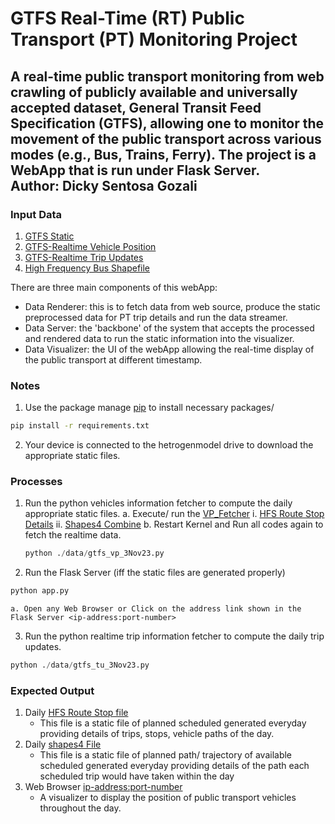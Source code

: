# GTFS Real-Time (RT) Public Transport (PT) Monitoring Project
A real-time public transport monitoring from web crawling of publicly available and universally accepted dataset, General Transit Feed Specification (GTFS), allowing one to monitor the movement of the public transport across various modes (e.g., Bus, Trains, Ferry). The project is a WebApp that is run under Flask Server. <br>
Author: Dicky Sentosa Gozali
---
### Input Data
1. [GTFS Static](https://gtfsrt.api.translink.com.au/GTFS/SEQ_GTFS.zip)
2. [GTFS-Realtime Vehicle Position](https://gtfsrt.api.translink.com.au/api/realtime/SEQ/VehiclePositions)
3. [GTFS-Realtime Trip Updates](https://gtfsrt.api.translink.com.au/api/realtime/SEQ/TripUpdates)
4. [High Frequency Bus Shapefile](./data/FINAL_STATIC_GDF_26-8-2021/FINAL_STATIC_GDF_26-8-2021.shp)

There are three main components of this webApp:
- Data Renderer: this is to fetch data from web source, produce the static preprocessed data for PT trip details and run the data streamer. 
- Data Server: the 'backbone' of the system that accepts the processed and rendered data to run the static information into the visualizer.
- Data Visualizer: the UI of the webApp allowing the real-time display of the public transport at different timestamp.

### Notes
1. Use the package manage [pip](https://pip.pypa.io/en/stable/) to install necessary packages/
```bash
pip install -r requirements.txt
```
2. Your device is connected to the hetrogenmodel drive to download the appropriate static files.

### Processes
1. Run the python vehicles information fetcher to compute the daily appropriate static files. 
    a. Execute/ run the [VP_Fetcher](./data/gtfs_tu_3Nov23.py)
        i. [HFS Route Stop Details](./Static_Preprocessing/HFS/<Month,year>/HFS_Route_Shape_stop_{date-month-year}.csv)
        ii. [Shapes4 Combine](./Static_Preprocessing/shapes4/<Month,year>/shapes4_combine_{date-month-year}.csv)
    b. Restart Kernel and Run all codes again to fetch the realtime data.
    ```python
    python ./data/gtfs_vp_3Nov23.py
    ```
2. Run the Flask Server (iff the static files are generated properly)
```python
python app.py
```
    a. Open any Web Browser or Click on the address link shown in the Flask Server <ip-address:port-number>
3. Run the python realtime trip information fetcher to compute the daily trip updates.
```python
python ./data/gtfs_tu_3Nov23.py
```

### Expected Output
1. Daily [HFS Route Stop file](./Static_Preprocessing/HFS/<Month,year>/HFS_Route_Shape_stop_{date-month-year}.csv)
    - This file is a static file of planned scheduled generated everyday providing details of trips, stops, vehicle paths of the day.
2. Daily [shapes4 File](./Static_Preprocessing/shapes4/<Month,year>/shapes4_combine_{date-month-year}.csv)
    - This file is a static file of planned path/ trajectory of available scheduled generated everyday providing details of the path each scheduled trip would have taken within the day
3. Web Browser <ip-address:port-number>
    - A visualizer to display the position of public transport vehicles throughout the day.